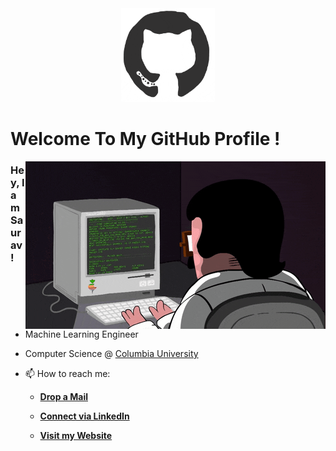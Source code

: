 <div align="center">
<img src="https://github.com/Saurav-D/Saurav-D/blob/master/octo.gif" alt="GitHub Logo" width="150" height="150" />
</div>

# Welcome To My GitHub Profile !



<img align="right" alt="GIF" src="https://github.com/Saurav-D/Saurav-D/blob/master/coderman.gif" />

### Hey, I am Saurav!
- Machine Learning Engineer
- Computer Science @ [Columbia University](https://www.columbia.edu/)
- 📫 How to reach me:

    * [**Drop a Mail**](mailto:sauravdhakad@gmail.com)

    * [**Connect via LinkedIn**](https://www.linkedin.com/in/sauravdhakad/)

    * [**Visit my Website**](https://www.columbia.edu/~ssd2158/)

